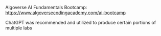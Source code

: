 Algoverse AI Fundamentals Bootcamp: https://www.algoversecodingacademy.com/ai-bootcamp

ChatGPT was recommended and utilized to produce certain portions of multiple labs
